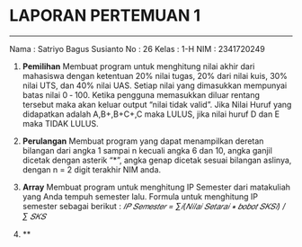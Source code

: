 # **LAPORAN PERTEMUAN 1**
---
Nama    : Satriyo Bagus Susianto
No      : 26
Kelas   : 1-H
NIM     : 2341720249

1. **Pemilihan**
Membuat program untuk menghitung nilai akhir dari mahasiswa dengan ketentuan 20% nilai
tugas, 20% dari nilai kuis, 30% nilai UTS, dan 40% nilai UAS. Setiap nilai yang dimasukkan
mempunyai batas nilai 0 ‐ 100. Ketika pengguna memasukkan diluar rentang tersebut maka
akan keluar output “nilai tidak valid”. Jika Nilai Huruf yang didapatkan adalah A,B+,B+C+,C maka LULUS, 
jika nilai huruf D dan E maka TIDAK LULUS.

2. **Perulangan**
Membuat program yang dapat menampilkan deretan bilangan dari angka 1 sampai n kecuali
angka 6 dan 10, angka ganjil dicetak dengan asterik “*”, angka genap dicetak sesuai bilangan
aslinya, dengan n = 2 digit terakhir NIM anda.

3. **Array**
Membuat program untuk menghitung IP Semester dari matakuliah yang Anda tempuh
semester lalu. Formula untuk menghitung IP semester sebagai berikut :
*𝐼𝑃 𝑆𝑒𝑚𝑒𝑠𝑡𝑒𝑟 = ∑𝑖(𝑁𝑖𝑙𝑎𝑖 𝑆𝑒𝑡𝑎𝑟𝑎𝑖 ∗ 𝑏𝑜𝑏𝑜𝑡 𝑆𝐾𝑆𝑖) / ∑ 𝑆𝐾𝑆*

4. **
